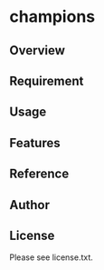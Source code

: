 # champions 

## Overview


## Requirement


## Usage


## Features


## Reference


## Author


## License

Please see license.txt.
